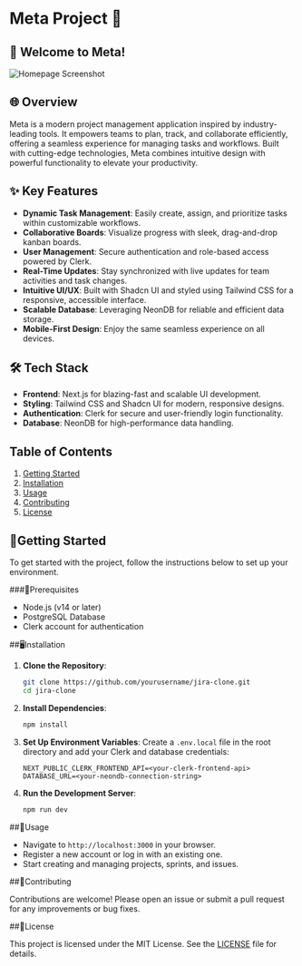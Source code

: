 # Meta Project 🌟 
## 🔄 Welcome to Meta!

![Homepage Screenshot](https://drive.google.com/uc?export=view&id=1i2BO6IlcGiEagZhNEFzSo4DnmKbAMYZq)


## 🌐 Overview

Meta is a modern project management application inspired by industry-leading tools. It empowers teams to plan, track, and collaborate efficiently, offering a seamless experience for managing tasks and workflows. Built with cutting-edge technologies, Meta combines intuitive design with powerful functionality to elevate your productivity.

## ✨ Key Features  
- **Dynamic Task Management**: Easily create, assign, and prioritize tasks within customizable workflows.  
- **Collaborative Boards**: Visualize progress with sleek, drag-and-drop kanban boards.  
- **User Management**: Secure authentication and role-based access powered by Clerk.  
- **Real-Time Updates**: Stay synchronized with live updates for team activities and task changes.  
- **Intuitive UI/UX**: Built with Shadcn UI and styled using Tailwind CSS for a responsive, accessible interface.  
- **Scalable Database**: Leveraging NeonDB for reliable and efficient data storage.  
- **Mobile-First Design**: Enjoy the same seamless experience on all devices.
  
## 🛠️ Tech Stack  
- **Frontend**: Next.js for blazing-fast and scalable UI development.  
- **Styling**: Tailwind CSS and Shadcn UI for modern, responsive designs.  
- **Authentication**: Clerk for secure and user-friendly login functionality.  
- **Database**: NeonDB for high-performance data handling.  

## Table of Contents

1. [Getting Started](#getting-started)
2. [Installation](#installation)
3. [Usage](#usage)
4. [Contributing](#contributing)
5. [License](#license)

## 🚀Getting Started

To get started with the project, follow the instructions below to set up your environment.

###📱Prerequisites

- Node.js (v14 or later)
- PostgreSQL Database
- Clerk account for authentication

##🖥️Installation

1. **Clone the Repository**:
   ```bash
   git clone https://github.com/yourusername/jira-clone.git
   cd jira-clone
   ```

2. **Install Dependencies**:
   ```bash
   npm install
   ```

3. **Set Up Environment Variables**:
   Create a `.env.local` file in the root directory and add your Clerk and database credentials:
   ```plaintext
   NEXT_PUBLIC_CLERK_FRONTEND_API=<your-clerk-frontend-api>
   DATABASE_URL=<your-neondb-connection-string>
   ```

4. **Run the Development Server**:
   ```bash
   npm run dev
   ```

##🎨Usage

- Navigate to `http://localhost:3000` in your browser.
- Register a new account or log in with an existing one.
- Start creating and managing projects, sprints, and issues.

##🤝Contributing

Contributions are welcome! Please open an issue or submit a pull request for any improvements or bug fixes.

##📄License

This project is licensed under the MIT License. See the [LICENSE](LICENSE) file for details.
